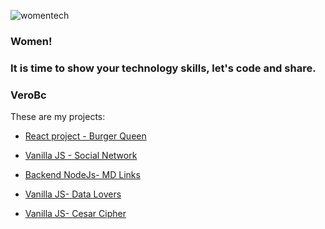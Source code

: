 ![womentech](https://user-images.githubusercontent.com/55853256/102697218-2c90ff80-4202-11eb-8d3d-68326f5e6f56.jpg)

### Women!
### It is time to show your technology skills, let's code and share.
### VeroBc

<!--
**VeroBc/VeroBc** is a ✨ _special_ ✨ repository because its `README.md` (this file) appears on your GitHub profile.

Here are some ideas to get you started:

- 🔭 I’m currently working on ...
- 🌱 I’m currently learning ...
- 👯 I’m looking to collaborate on ...
- 🤔 I’m looking for help with ...
- 💬 Ask me about ...
- 📫 How to reach me: ...
- 😄 Pronouns: ...
- ⚡ Fun fact: ...
-->

These are my projects:

- [React project - Burger Queen](https://github.com/VeroBc/LIM013-fe-burger-queen)

- [Vanilla JS - Social Network](https://github.com/VeroBc/LIM013-fe-social-network)

- [Backend NodeJs- MD Links](https://github.com/VeroBc/LIM013-fe-md-links)

- [Vanilla JS- Data Lovers](https://github.com/VeroBc/LIM013-data-lovers)

- [Vanilla JS- Cesar Cipher](https://github.com/VeroBc/LIM013-cipher)



